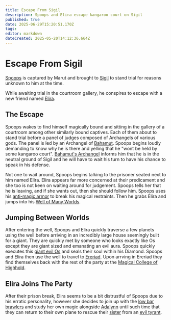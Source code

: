 ```yaml
---
title: Escape From Sigil
description: Spoops and Elira escape kangaroo court on Sigil
published: true
date: 2025-06-29T15:20:51.170Z
tags: 
editor: markdown
dateCreated: 2025-05-20T14:12:36.664Z
---
```


# Escape From Sigil
[Spoops](/characters/spoops) is captured by Marut and brought to [Sigil](/locations/sigil) to stand trial for reasons unknown to him at the time.

While awaiting trial in the courtroom gallery, he conspires to escape with a new friend named [Elira](/characters/elira).

## The Escape

Spoops wakes to find himself magically bound and sitting in the gallery of a courtroom among other similarly bound captives. Each of them about to stand trial before a panel of judges composed of Archangels of various gods. The panel is led by an Archangel of [Bahamut](/characters/bahamut). Spoops begins loudly demanding to know why he is there and yelling that he "wont be held by some kangaroo court". [Bahamut's Archangel](/characters/bahamits-archangel) informs him that he is in the neutral ground of Sigil and he will have to wait his turn to have his chance to speak in his defense. 

Not one to wait around, Spoops begins talking to the prisoner seated next to him named Elira. Elira appears far more concerned at their predicament and she too is not keen on waiting around for judgement. Spoops tells her that he is leaving, and if she wants out, then she should follow him. Spoops uses his [anti-magic armor](/items/Anti-Magic-Armor) to break his magical restraints. Then he grabs Elira and jumps into his [Well of Many Worlds](/items/Well-Of-Many-Worlds). 


## Jumping Between Worlds
After entering the well, Spoops and Elira quickly traverse a few planets using the well before arriving in an incredibly large house seemingly built for a giant. They are quickly met by someone who looks exactly like Os except they are giant sized and emanating an evil aura. Spoops quickly executes this [giant evil Os](/characters/giant-evil-os) and seals their soul within his Diamond. Spoops and Elira then use the well to travel to [Ereriad](/locations/Ereriad). Upon arrving in Ereriad they find themselves back with the rest of the party at the [Magical College of Highhold](/locations/Ereriad/magical-college-of-highhold). 


## Elira Joins The Party
After their prison break, Elira seems to be a bit distrustful of Spoops due to his erratic personality, however she decides to join up with the [low bar brawlers](/organizations/the-low-bar-brawlers) and study her own magic alongside [Adalynn](/characters/adalynn) until such time that they can return to their own plane to rescue their [sister](/characters/anya) from an [evil tyrant](/characters/diavala).